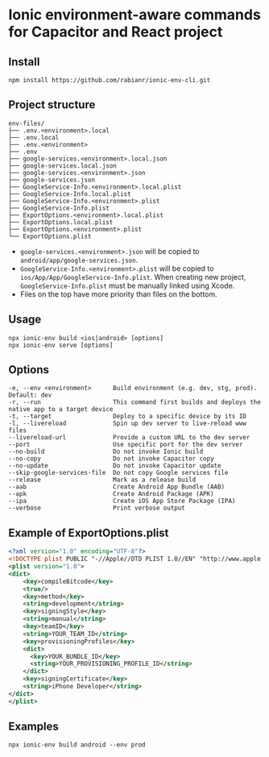 # Ionic environment-aware commands for Capacitor and React project
## Install
```
npm install https://github.com/rabianr/ionic-env-cli.git
```
## Project structure
```
env-files/
├── .env.<environment>.local
├── .env.local
├── .env.<environment>
├── .env
├── google-services.<environment>.local.json
├── google-services.local.json
├── google-services.<environment>.json
├── google-services.json
├── GoogleService-Info.<environment>.local.plist
├── GoogleService-Info.local.plist
├── GoogleService-Info.<environment>.plist
├── GoogleService-Info.plist
├── ExportOptions.<environment>.local.plist
├── ExportOptions.local.plist
├── ExportOptions.<environment>.plist
└── ExportOptions.plist
```
- `google-services.<environment>.json` will be copied to `android/app/google-services.json`.
- `GoogleService-Info.<environment>.plist` will be copied to `ios/App/App/GoogleService-Info.plist`. When creating new project, `GoogleService-Info.plist` must be manually linked using Xcode.
- Files on the top have more priority than files on the bottom.
## Usage
```
npx ionic-env build <ios|android> [options]
npx ionic-env serve [options]
```
## Options
```
-e, --env <environment>      Build environment (e.g. dev, stg, prod). Default: dev
-r, --run                    This command first builds and deploys the native app to a target device
-t, --target                 Deploy to a specific device by its ID
-l, --livereload             Spin up dev server to live-reload www files
--livereload-url             Provide a custom URL to the dev server
--port                       Use specific port for the dev server
--no-build                   Do not invoke Ionic build
--no-copy                    Do not invoke Capacitor copy
--no-update                  Do not invoke Capacitor update
--skip-google-services-file  Do not copy Google services file
--release                    Mark as a release build
--aab                        Create Android App Bundle (AAB)
--apk                        Create Android Package (APK)
--ipa                        Create iOS App Store Package (IPA)
--verbose                    Print verbose output
```
## Example of ExportOptions.plist
```xml
<?xml version="1.0" encoding="UTF-8"?>
<!DOCTYPE plist PUBLIC "-//Apple//DTD PLIST 1.0//EN" "http://www.apple.com/DTDs/PropertyList-1.0.dtd">
<plist version="1.0">
<dict>
    <key>compileBitcode</key>
    <true/>
    <key>method</key>
    <string>development</string>
    <key>signingStyle</key>
    <string>manual</string>
    <key>teamID</key>
    <string>YOUR_TEAM_ID</string>
    <key>provisioningProfiles</key>
    <dict>
      <key>YOUR_BUNDLE_ID</key>
      <string>YOUR_PROVISIONING_PROFILE_ID</string>
    </dict>
    <key>signingCertificate</key>
    <string>iPhone Developer</string>
</dict>
</plist>
```
## Examples
```
npx ionic-env build android --env prod
```
